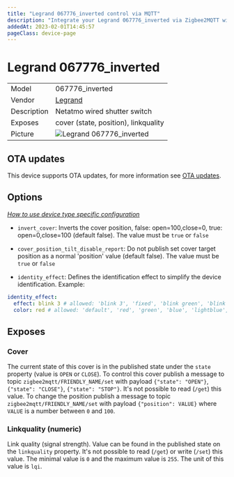 ```yaml
---
title: "Legrand 067776_inverted control via MQTT"
description: "Integrate your Legrand 067776_inverted via Zigbee2MQTT with whatever smart home infrastructure you are using without the vendor's bridge or gateway."
addedAt: 2023-02-01T14:45:57
pageClass: device-page
---
```


<!-- !!!! -->
<!-- ATTENTION: This file is auto-generated through docgen! -->
<!-- You can only edit the "Notes"-Section between the two comment lines "Notes BEGIN" and "Notes END". -->
<!-- Do not use h1 or h2 heading within "## Notes"-Section. -->
<!-- !!!! -->

# Legrand 067776_inverted

|     |     |
|-----|-----|
| Model | 067776_inverted  |
| Vendor  | [Legrand](/supported-devices/#v=Legrand)  |
| Description | Netatmo wired shutter switch |
| Exposes | cover (state, position), linkquality |
| Picture | ![Legrand 067776_inverted](https://www.zigbee2mqtt.io/images/devices/067776_inverted.png) |


<!-- Notes BEGIN: You can edit here. Add "## Notes" headline if not already present. -->


<!-- Notes END: Do not edit below this line -->


## OTA updates
This device supports OTA updates, for more information see [OTA updates](../guide/usage/ota_updates.md).


## Options
*[How to use device type specific configuration](../guide/configuration/devices-groups.md#specific-device-options)*

* `invert_cover`: Inverts the cover position, false: open=100,close=0, true: open=0,close=100 (default false). The value must be `true` or `false`

* `cover_position_tilt_disable_report`: Do not publish set cover target position as a normal 'position' value (default false). The value must be `true` or `false`

* `identity_effect`: Defines the identification effect to simplify the device identification. Example:
```yaml
identity_effect:
  effect: blink 3 # allowed: 'blink 3', 'fixed', 'blink green', 'blink blue'
  color: red # allowed: 'default', 'red', 'green', 'blue', 'lightblue', 'yellow', 'pink', 'white'
```


## Exposes

### Cover 
The current state of this cover is in the published state under the `state` property (value is `OPEN` or `CLOSE`).
To control this cover publish a message to topic `zigbee2mqtt/FRIENDLY_NAME/set` with payload `{"state": "OPEN"}`, `{"state": "CLOSE"}`, `{"state": "STOP"}`.
It's not possible to read (`/get`) this value.
To change the position publish a message to topic `zigbee2mqtt/FRIENDLY_NAME/set` with payload `{"position": VALUE}` where `VALUE` is a number between `0` and `100`.

### Linkquality (numeric)
Link quality (signal strength).
Value can be found in the published state on the `linkquality` property.
It's not possible to read (`/get`) or write (`/set`) this value.
The minimal value is `0` and the maximum value is `255`.
The unit of this value is `lqi`.

